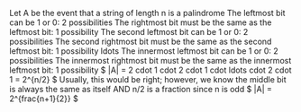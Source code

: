 Let A be the event that a string of length n is a palindrome 
The leftmost bit can be 1 or 0: 2 possibilities 
The rightmost bit must be the same as the leftmost bit: 1 possibility 
The second leftmost bit can be 1 or 0: 2 possibilities 
The second rightmost bit must be the same as the second leftmost bit: 1 possibility 
ldots 
The innermost leftmost bit can be 1 or 0: 2 possibilities 
The innermost rightmost bit must be the same as the innermost leftmost bit: 1 possibility 
$ |A| = 2 cdot 1 cdot 2 cdot 1 cdot ldots cdot 2 cdot 1 = 2^{n/2} $ 
Usually, this would be right; however, we know the middle bit is always the same as itself AND n/2 is a fraction since n is odd 
$ |A| = 2^{frac{n+1}{2}} $
